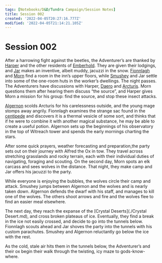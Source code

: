```yaml
---
tags: [Notebooks/D&D/Tundra Campaign/Session Notes]
title: Session 002
created: '2022-04-05T20:27:16.777Z'
modified: '2022-04-05T21:14:21.105Z'
---
```


# Session 002

After a harrowing fight against the beetles, the Adventurer’s are thanked by [Harper](./Harper.md) and the other residents of [Emberhold](./Emberhold.md). They are given their lodgings, and [Jar](./Jar.md) makes an inventive, albeit muddy, jacuzzi in the snow. [Fionnlagh](./Fionnlagh.md) and [Morn](./Morn.md) find a room in the inn’s upper floors, while [Smushey](./Smushey.md) and Jar settle into some of the one-room huts in the worker’s dwellings. 
The night passes. The Adventurers have discussions with Harper, [Daero](./Daero.md) and [Arcturis](./Arcturis.md). Morn questions them after hearing them discuss “the source”, and Harper gives Morn a mission for his group: find the source, and stop these insect attacks. 

[Algernon](./Algernon.md) scolds Arcturis for his carelessness outside, and the young mage stomps away angrily. Fionnlagh examines the strange sac found in the [centipede](./Rhemorhaz.md) and discovers it is a thermal vesicle of some sort, and thinks that if he were to combine it with another magical substance, he may be able to create a useful potion. Algernon sets up the beginnings of his observatory in the top of Witreach tower and spends the early mornings charting the stars.

After some quick prayers, weather forecasting and preparation,the party sets out on their journey with Alfred the Ox in tow. They travel across stretching grasslands and rocky terrain, each with their individual duties of navigating, foraging and scouting. On the second day, Morn spots an elk carcass and sees wolves in the distance. That night, they make camp and Jar offers his jacuzzi to the party.

While everyone is enjoying the bubbles, the wolves circle their camp and attack. Smushey jumps between Algernon and the wolves and is nearly taken down. Algernon defends the dwarf with his staff, and manages to kill one of the wolves. The others shoot arrows and fire and the wolves flee to find an easier meal elsewhere. 

The next day, they reach the expanse of the [Crystal Deserts](./Crystal Desert.md), and cross broken plateaus of ice. Eventually, they find a break in the ice not easily crossed, and decide to go into the tunnels below. Fionnlagh scouts ahead and Jar shoves the party into the tunnels with his custom parachutes. Smushey and Algernon reluctantly go below the ice with the rest. 

As the cold, stale air hits them in the tunnels below, the Adventurer’s and their ox begin their walk through the twisting, icy maze to gods-know-where.

